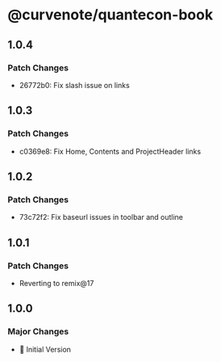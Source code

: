 # @curvenote/quantecon-book

## 1.0.4

### Patch Changes

- 26772b0: Fix slash issue on links

## 1.0.3

### Patch Changes

- c0369e8: Fix Home, Contents and ProjectHeader links

## 1.0.2

### Patch Changes

- 73c72f2: Fix baseurl issues in toolbar and outline

## 1.0.1

### Patch Changes

- Reverting to remix@17

## 1.0.0

### Major Changes

- 🚀 Initial Version
